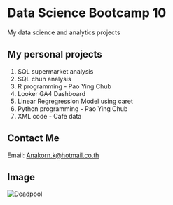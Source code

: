 # Data Science Bootcamp 10
My data science and analytics projects

## My personal projects

1. SQL supermarket analysis
2. SQL chun analysis
3. R programming - Pao Ying Chub
4. Looker GA4 Dashboard
5. Linear Regregression Model using caret
6. Python programming - Pao Ying Chub
7. XML code - Cafe data

## Contact Me
Email: Anakorn.k@hotmail.co.th

## Image
![Deadpool](https://www.denofgeek.com/wp-content/uploads/2020/11/webstory-deadpool-image06-1.jpg)
